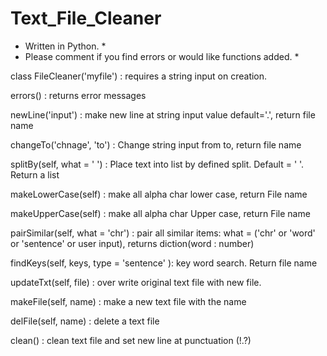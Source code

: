 # Text_File_Cleaner
* Written in Python.                                                *
* Please comment if you find errors or would like functions added.  *

class FileCleaner('myfile')		: requires a string input on creation.

errors()				              : returns error messages 

newLine('input')			        : make new line at string input value default='.', return file name 

changeTo('chnage', 'to')		  : Change string input from to, return file name 

splitBy(self, what = ' ')		  : Place text into list by defined split. Default = ' '. Return a list

makeLowerCase(self)			      : make all alpha char lower case, return File name 

makeUpperCase(self)			      : make all alpha char Upper case, return File name 

pairSimilar(self, what = 'chr')		: pair all similar items: what = ('chr' or 'word' or 'sentence' or user input), returns diction(word : number)

findKeys(self, keys, type = 'sentence' ): key word search. Return file name

updateTxt(self, file)			    : over write original text file with new file. 

makeFile(self, name)			    : make a new text file with the name

delFile(self, name)			      : delete a text file

clean()					              : clean text file and set new line at punctuation (!.?)
